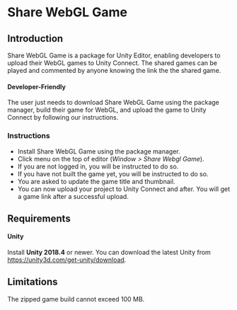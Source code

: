 # Share WebGL Game

## Introduction
Share WebGL Game is a package for Unity Editor, enabling developers to upload their WebGL games to Unity Connect.
The shared games can be played and commented by anyone knowing the link the the shared game.

#### Developer-Friendly
The user just needs to download Share WebGL Game using the package manager, build their game for WebGL, and upload the game to Unity Connect by following our instructions.


### Instructions
- Install Share WebGL Game using the package manager.
- Click menu on the top of editor (_Window > Share Webgl Game_). 
- If you are not logged in, you will be instructed to do so.
- If you have not built the game yet, you will be instructed to do so.
- You are asked to update the game title and thumbnail.
- You can now upload your project to Unity Connect and after. You will get a game link after a successful upload.

## Requirements

#### Unity
Install **Unity 2018.4** or newer. You can download the latest Unity from https://unity3d.com/get-unity/download.

## Limitations
The zipped game build cannot exceed 100 MB.

